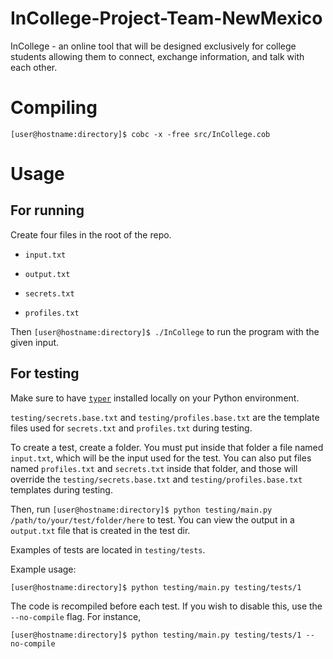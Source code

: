 # InCollege-Project-Team-NewMexico

InCollege - an online tool that will be designed exclusively for college
students allowing them to connect, exchange information, and talk with each
other.

# Compiling

`[user@hostname:directory]$ cobc -x -free src/InCollege.cob`

# Usage

## For running

Create four files in the root of the repo.

- `input.txt`

- `output.txt`

- `secrets.txt`

- `profiles.txt`

Then `[user@hostname:directory]$ ./InCollege` to run the program with the given
input.

## For testing

Make sure to have [`typer`](https://typer.tiangolo.com/) installed locally on
your Python environment.

`testing/secrets.base.txt` and `testing/profiles.base.txt` are the template
files used for `secrets.txt` and `profiles.txt` during testing.

To create a test, create a folder. You must put inside that folder a file named
`input.txt`, which will be the input used for the test. You can also put files
named `profiles.txt` and `secrets.txt` inside that folder, and those will
override the `testing/secrets.base.txt` and `testing/profiles.base.txt`
templates during testing.

Then, run `[user@hostname:directory]$ python testing/main.py
/path/to/your/test/folder/here` to test. You can view the output in a
`output.txt` file that is created in the test dir.

Examples of tests are located in `testing/tests`.

Example usage:

`[user@hostname:directory]$ python testing/main.py testing/tests/1`

The code is recompiled before each test. If you wish to disable this, use the
`--no-compile` flag. For instance,

`[user@hostname:directory]$ python testing/main.py testing/tests/1 --no-compile`

